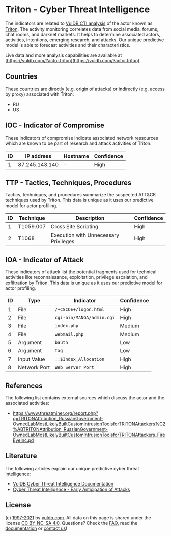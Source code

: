 # Triton - Cyber Threat Intelligence

The indicators are related to [VulDB CTI analysis](https://vuldb.com/?doc.cti) of the actor known as [Triton](https://vuldb.com/?actor.triton). The activity monitoring correlates data from social media, forums, chat rooms, and darknet markets. It helps to determine associated actors, activities, intentions, emerging research, and attacks. Our unique predictive model is able to forecast activities and their characteristics.

Live data and more analysis capabilities are available at [https://vuldb.com/?actor.triton](https://vuldb.com/?actor.triton)

## Countries

These countries are directly (e.g. origin of attacks) or indirectly (e.g. access by proxy) associated with Triton:

* RU
* US

## IOC - Indicator of Compromise

These indicators of compromise indicate associated network ressources which are known to be part of research and attack activities of Triton.

ID | IP address | Hostname | Confidence
-- | ---------- | -------- | ----------
1 | 87.245.143.140 | - | High

## TTP - Tactics, Techniques, Procedures

Tactics, techniques, and procedures summarize the suspected ATT&CK techniques used by Triton. This data is unique as it uses our predictive model for actor profiling.

ID | Technique | Description | Confidence
-- | --------- | ----------- | ----------
1 | T1059.007 | Cross Site Scripting | High
2 | T1068 | Execution with Unnecessary Privileges | High

## IOA - Indicator of Attack

These indicators of attack list the potential fragments used for technical activities like reconnaissance, exploitation, privilege escalation, and exfiltration by Triton. This data is unique as it uses our predictive model for actor profiling.

ID | Type | Indicator | Confidence
-- | ---- | --------- | ----------
1 | File | `/+CSCOE+/logon.html` | High
2 | File | `cgi-bin/MANGA/admin.cgi` | High
3 | File | `index.php` | Medium
4 | File | `webmail.php` | Medium
5 | Argument | `bauth` | Low
6 | Argument | `tag` | Low
7 | Input Value | `::$Index_Allocation` | High
8 | Network Port | `Web Server Port` | High

## References

The following list contains external sources which discuss the actor and the associated activities:

* https://www.threatminer.org/report.php?q=TRITONAttribution_RussianGovernment-OwnedLabMostLikelyBuiltCustomIntrusionToolsforTRITONAttackers%C2%ABTRITONAttribution_RussianGovernment-OwnedLabMostLikelyBuiltCustomIntrusionToolsforTRITONAttackers_FireEyeInc.pd

## Literature

The following articles explain our unique predictive cyber threat intelligence:

* [VulDB Cyber Threat Intelligence Documentation](https://vuldb.com/?doc.cti)
* [Cyber Threat Intelligence - Early Anticipation of Attacks](https://www.scip.ch/en/?labs.20201022)

## License

(c) [1997-2021](https://vuldb.com/?doc.changelog) by [vuldb.com](https://vuldb.com/?doc.about). All data on this page is shared under the license [CC BY-NC-SA 4.0](https://creativecommons.org/licenses/by-nc-sa/4.0/). Questions? Check the [FAQ](https://vuldb.com/?doc.faq), read the [documentation](https://vuldb.com/?doc) or [contact us](https://vuldb.com/?contact)!
